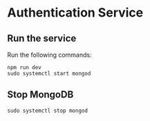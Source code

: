 
# Authentication Service


## Run the service

Run the following commands:

    npm run dev
    sudo systemctl start mongod


## Stop MongoDB

    sudo systemctl stop mongod
